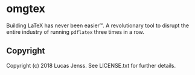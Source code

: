 # omgtex

Building LaTeX has never been easier™. A revolutionary tool to disrupt the entire industry of running `pdflatex` three times in a row. 

## Copyright

Copyright (c) 2018 Lucas Jenss. See LICENSE.txt for
further details.

